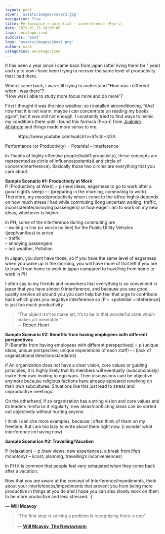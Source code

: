 ```yaml
---
layout: post
cover: 'assets/images/cover2.jpg'
navigation: True
title: Performance = potential – interference (P=p-i)
date: 2019-01-13 18:00:00
tags: uncategorized
subclass: 'post'
logo: 'assets/images/ghost.png'
author: mark
categories: uncategorized
---
```

<!-- wp:paragraph -->  <p>It has been a year since i came back from japan (after living there for 1 year) and up to now i have been trying to recover&nbsp;the same level of productivity that i had there.</p>  <!-- /wp:paragraph -->    <!-- wp:paragraph -->  <p>When i came back, i was still trying to understand “How was i different when i was there”?<br>“How was I able to study more focus more and do more”?</p>  <!-- /wp:paragraph -->    <!-- wp:paragraph -->  <p>First i thought it was the nice weather, so i installed airconditioning, “Aha! now that it is not warm, maybe i can concentrate on reading my books again”, but it was still not enough. I constantly tried to find ways to mimic my conditions there until i found this formula (P=p-i) from <a href="https://www.youtube.com/watch?v=SfvIdlHiz2A">Joakhim Ahlstrom</a> and things made more sense to me.</p>  <!-- /wp:paragraph -->    <!-- wp:core-embed/youtube {"url":"https://www.youtube.com/watch?v=SfvIdlHiz2A","type":"video","providerNameSlug":"youtube","className":"wp-embed-aspect-16-9 wp-has-aspect-ratio"} -->  <figure class="wp-block-embed-youtube wp-block-embed is-type-video is-provider-youtube wp-embed-aspect-16-9 wp-has-aspect-ratio"><div class="wp-block-embed__wrapper">  https://www.youtube.com/watch?v=SfvIdlHiz2A  </div></figure>  <!-- /wp:core-embed/youtube -->    <!-- wp:paragraph -->  <p></p>  <!-- /wp:paragraph -->    <!-- wp:paragraph -->  <p>Performance (or Productivity) = Potential – Interference</p>  <!-- /wp:paragraph -->    <!-- wp:paragraph -->  <p>In 7habits of highly effective people(habit1:proactivity), these concepts are represented as circle of influence(potential) and circle of concern(interference). Basically those two circles are everything that you care about.</p>  <!-- /wp:paragraph -->    <!-- wp:paragraph -->  <p></p>  <!-- /wp:paragraph -->    <!-- wp:paragraph -->  <p><strong>Sample Scenario #1: Productivity at Work</strong><br>P (Productivity at Work) = p (new ideas, eagerness to go to work after a good night’s sleep) – i (preparing in the morning, commuting to work)<br>Therefore, my mood/productivity when i come to the office highly depends on how much stress i had while commuting (long uncertain waiting, traffic, inconsiderate/annoying passengers) or how eager i am to work on my new ideas, whichever is higher</p>  <!-- /wp:paragraph -->    <!-- wp:paragraph -->  <p>In PH, some of the interference during commuting are<br>– waiting in line (or worse no line) for the Public Utility Vehicles (jeep/van/bus) to arrive<br>– traffic<br>– annoying passengers<br>– hot weather, Pollution</p>  <!-- /wp:paragraph -->    <!-- wp:paragraph -->  <p>In Japan, you dont have those, so if you have the same level of eagerness when you wake up in the morning, you will have more of that left if you are to travel from home to work in japan compared to travelling from home to work in PH</p>  <!-- /wp:paragraph -->    <!-- wp:paragraph -->  <p>I often say to my friends and coworkers that everything is so convenient in japan that you have almost 0 interference, and because you see good quality service all around you you cant help but feel that urge to contribute back which gives you negative interference so [P = +potential +inteference] is just too much productivity</p>  <!-- /wp:paragraph -->    <!-- wp:quote -->  <blockquote class="wp-block-quote"><p>“The object isn’t to make art, it’s to be in that wonderful state which makes art inevitable.”<br>― <a href="https://www.goodreads.com/author/show/112030.Robert_Henri">Robert Henri</a></p></blockquote>  <!-- /wp:quote -->    <!-- wp:paragraph -->  <p><strong>Sample Scenario #2: Benefits from having employees with different perspectives</strong><br>P (Benefits from having employees with different perspectives) = p (unique ideas, unique perspective, unique experiences of each staff) – i (lack of organizational direction/standards)</p>  <!-- /wp:paragraph -->    <!-- wp:paragraph -->  <p>if An organization does not have a clear vision, core values or guiding principles, it is highly likely that its members will eventually (subconciously) make their own leading to ego wars. Then discussions cant be objective anymore because religious factions have already appeared revolving on their own subcultures. Situations like this just lead to stress and unproductive meetings.</p>  <!-- /wp:paragraph -->    <!-- wp:paragraph -->  <p>On the otherhand, if an organization has a string vision and core values and its leaders reinforce it regularly, new ideas/conflicting ideas can be sorted out objectively without hurting anyone.</p>  <!-- /wp:paragraph -->    <!-- wp:paragraph -->  <p>I think i can cite more examples, because i often think of them on my freetime. But i am too lazy to write about them right now. (i wonder what interference im having now)</p>  <!-- /wp:paragraph -->    <!-- wp:paragraph -->  <p><strong>Sample Scenarion #3: Travelling/Vacation</strong></p>  <!-- /wp:paragraph -->    <!-- wp:paragraph -->  <p>P (relaxation) = p (new views, new experiences, a break from life’s monotony) – i(cost, planning, travelling’s inconveniences)</p>  <!-- /wp:paragraph -->    <!-- wp:paragraph -->  <p>in PH it is common that people feel very exhausted when they&nbsp;come back after a vacation.</p>  <!-- /wp:paragraph -->    <!-- wp:paragraph -->  <p></p>  <!-- /wp:paragraph -->    <!-- wp:paragraph -->  <p>Now that you are aware at the concept of Interference/Impediments, think about your interfefences/impediments that prevent you from being more productive in things at you do and I hope you can also slowly work on them to be more productive and less stressed. :)<br></p>  <!-- /wp:paragraph -->    <!-- wp:paragraph -->  <p>―&nbsp;<strong>Will Mcavoy</strong></p>  <!-- /wp:paragraph -->    <!-- wp:quote -->  <blockquote class="wp-block-quote"><p>“The first step in solving a problem is recognizing there is one”<br><br>― <strong><a href="https://youtu.be/hBIMb5ZAY3g?t=175">Will Mcavoy, The Newswroom</a></strong></p></blockquote>  <!-- /wp:quote -->    <!-- wp:paragraph -->  <p></p>  <!-- /wp:paragraph -->    <!-- wp:paragraph -->  <p><br></p>  <!-- /wp:paragraph -->
